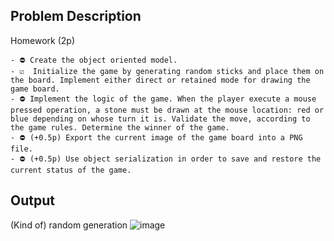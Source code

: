## Problem Description

Homework (2p)

    - ⛔ Create the object oriented model.
    - ☑  Initialize the game by generating random sticks and place them on the board. Implement either direct or retained mode for drawing the game board.
    - ⛔ Implement the logic of the game. When the player execute a mouse pressed operation, a stone must be drawn at the mouse location: red or blue depending on whose turn it is. Validate the move, according to the game rules. Determine the winner of the game.
    - ⛔ (+0.5p) Export the current image of the game board into a PNG file.
    - ⛔ (+0.5p) Use object serialization in order to save and restore the current status of the game. 

## Output
(Kind of) random generation
![image](https://user-images.githubusercontent.com/61457770/161393100-9c1e9c2a-2a77-49f3-aa9c-379424ad3327.png)
